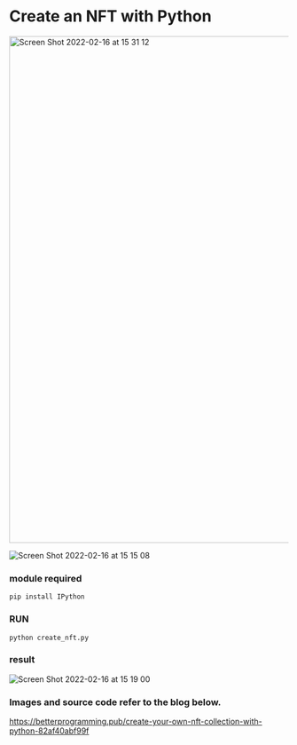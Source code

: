 # Create an NFT with Python

<img width="913" alt="Screen Shot 2022-02-16 at 15 31 12" src="https://user-images.githubusercontent.com/5554576/154209170-d14eea02-e6a3-4c57-a25d-85ee8521604d.png">


![Screen Shot 2022-02-16 at 15 15 08](https://user-images.githubusercontent.com/5554576/154207259-7acb2025-ef75-4f0e-88b8-4d3ebb07636b.png)



### module required
```
pip install IPython
```

### RUN
```
python create_nft.py
```

### result
![Screen Shot 2022-02-16 at 15 19 00](https://user-images.githubusercontent.com/5554576/154207708-35fe114f-2b55-4c74-acf2-1c22f018c5d7.png)



### Images and source code refer to the blog below.

https://betterprogramming.pub/create-your-own-nft-collection-with-python-82af40abf99f
